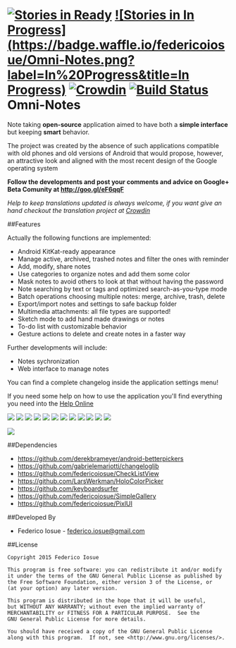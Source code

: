 [![Stories in Ready](https://badge.waffle.io/federicoiosue/Omni-Notes.png?label=ready&title=Ready)](https://waffle.io/federicoiosue/Omni-Notes)
[![Stories in In Progress](https://badge.waffle.io/federicoiosue/Omni-Notes.png?label=In%20Progress&title=In Progress)](https://waffle.io/federicoiosue/Omni-Notes)
[![Crowdin](https://d322cqt584bo4o.cloudfront.net/omni-notes/localized.png)](https://crowdin.com/project/omni-notes)
[![Build Status](https://travis-ci.org/federicoiosue/Omni-Notes.svg?branch=develop)](https://travis-ci.org/federicoiosue/Omni-Notes)
Omni-Notes
==========

Note taking <b>open-source</b> application aimed to have both a <b>simple interface</b> but keeping <b>smart</b> behavior.

The project was created by the absence of such applications compatible with old phones and old versions of Android that would propose, however, an attractive look and aligned with the most recent design of the Google operating system


**Follow the developments and post your comments and advice on Google+ Beta Comunity at http://goo.gl/eF6qqF**

*Help to keep translations updated is always welcome, if you want give an hand checkout the translation project at [Crowdin][2]*

##Features


Actually the following functions are implemented:

* Android KitKat-ready appearance
* Manage active, archived, trashed notes and filter the ones with reminder
* Add, modify, share notes
* Use categories to organize notes and add them some color
* Mask notes to avoid others to look at that without having the password
* Note searching by text or tags and optimized search-as-you-type mode
* Batch operations choosing multiple notes: merge, archive, trash, delete
* Export/import notes and settings to safe backup folder
* Multimedia attachments: all file types are supported!
* Sketch mode to add hand made drawings or notes
* To-do list with customizable behavior
* Gesture actions to delete and create notes in a faster way


Further developments will include:

* Notes sychronization
* Web interface to manage notes

You can find a complete changelog inside the application settings menu!

If you need some help on how to use the application you'll find everything you need into the [Help Online](etc/help/help.md)

[<img src="https://raw.githubusercontent.com/federicoiosue/Omni-Notes/master/etc/play_store_pics/thumb_00.png">][3]
[<img src="https://raw.githubusercontent.com/federicoiosue/Omni-Notes/master/etc/play_store_pics/thumb_01.png">][4]
[<img src="https://raw.githubusercontent.com/federicoiosue/Omni-Notes/master/etc/play_store_pics/thumb_02.png">][5]
[<img src="https://raw.githubusercontent.com/federicoiosue/Omni-Notes/master/etc/play_store_pics/thumb_03.png">][6]
[<img src="https://raw.githubusercontent.com/federicoiosue/Omni-Notes/master/etc/play_store_pics/thumb_04.png">][7]
[<img src="https://raw.githubusercontent.com/federicoiosue/Omni-Notes/master/etc/play_store_pics/thumb_05.png">][8]
[<img src="https://raw.githubusercontent.com/federicoiosue/Omni-Notes/master/etc/play_store_pics/thumb_06.png">][9]
[<img src="https://raw.githubusercontent.com/federicoiosue/Omni-Notes/master/etc/play_store_pics/thumb_07.png">][10]
[<img src="https://raw.githubusercontent.com/federicoiosue/Omni-Notes/master/etc/play_store_pics/thumb_08.png">][11]
[<img src="https://raw.githubusercontent.com/federicoiosue/Omni-Notes/master/etc/play_store_pics/thumb_09.png">][12]
[<img src="https://raw.githubusercontent.com/federicoiosue/Omni-Notes/master/etc/play_store_pics/thumb_10.png">][13]
[<img src="https://raw.githubusercontent.com/federicoiosue/Omni-Notes/master/etc/play_store_pics/thumb_11.png">][14]


[<img src="https://developer.android.com/images/brand/en_generic_rgb_wo_45.png">][1]


##Dependencies

* https://github.com/derekbrameyer/android-betterpickers
* https://github.com/gabrielemariotti/changeloglib
* https://github.com/federicoiosue/CheckListView
* https://github.com/LarsWerkman/HoloColorPicker
* https://github.com/keyboardsurfer
* https://github.com/federicoiosue/SimpleGallery
* https://github.com/federicoiosue/PixlUI


##Developed By


* Federico Iosue - <federico.iosue@gmail.com>



##License


    Copyright 2015 Federico Iosue

    This program is free software: you can redistribute it and/or modify
    it under the terms of the GNU General Public License as published by
    the Free Software Foundation, either version 3 of the License, or
    (at your option) any later version.

    This program is distributed in the hope that it will be useful,
    but WITHOUT ANY WARRANTY; without even the implied warranty of
    MERCHANTABILITY or FITNESS FOR A PARTICULAR PURPOSE.  See the
    GNU General Public License for more details.

    You should have received a copy of the GNU General Public License
    along with this program.  If not, see <http://www.gnu.org/licenses/>.





 [1]: https://play.google.com/store/apps/details?id=it.feio.android.omninotes
 [2]: https://crowdin.net/project/omni-notes/
 [3]: https://raw.githubusercontent.com/federicoiosue/Omni-Notes/master/etc/play_store_pics/01.png
 [4]: https://raw.githubusercontent.com/federicoiosue/Omni-Notes/master/etc/play_store_pics/02.png
 [5]: https://raw.githubusercontent.com/federicoiosue/Omni-Notes/master/etc/play_store_pics/03.png
 [6]: https://raw.githubusercontent.com/federicoiosue/Omni-Notes/master/etc/play_store_pics/04.png
 [7]: https://raw.githubusercontent.com/federicoiosue/Omni-Notes/master/etc/play_store_pics/05.png
 [8]: https://raw.githubusercontent.com/federicoiosue/Omni-Notes/master/etc/play_store_pics/06.png
 [9]: https://raw.githubusercontent.com/federicoiosue/Omni-Notes/master/etc/play_store_pics/07.png
 [10]: https://raw.githubusercontent.com/federicoiosue/Omni-Notes/master/etc/play_store_pics/08.png
 [11]: https://raw.githubusercontent.com/federicoiosue/Omni-Notes/master/etc/play_store_pics/09.png
 [12]: https://raw.githubusercontent.com/federicoiosue/Omni-Notes/master/etc/play_store_pics/10.png
 [13]: https://raw.githubusercontent.com/federicoiosue/Omni-Notes/master/etc/play_store_pics/11.png
 [14]: https://raw.githubusercontent.com/federicoiosue/Omni-Notes/master/etc/play_store_pics/12.png
